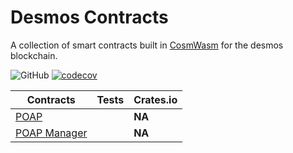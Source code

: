 # Desmos Contracts

A collection of smart contracts built in [CosmWasm](https://www.cosmwasm.com/) for the desmos blockchain.

![GitHub](https://img.shields.io/github/license/desmos-labs/desmos-contracts.svg) [![codecov](https://codecov.io/gh/desmos-labs/desmos-contracts/branch/master/graph/badge.svg?token=4M3W11FP2F)](https://codecov.io/gh/desmos-labs/desmos-contracts)

| Contracts | Tests | Crates.io |
| ------------- | ------ | ------ |
| [POAP](https://github.com/desmos-labs/desmos-contracts/tree/master/contracts/poap) | | **NA** |
| [POAP Manager](https://github.com/desmos-labs/desmos-contracts/tree/master/contracts/poap-manager) | | **NA** |
